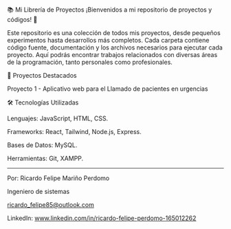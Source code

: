 📚 Mi Librería de Proyectos
¡Bienvenidos a mi repositorio de proyectos y códigos! 🎉

Este repositorio es una colección de todos mis proyectos, desde pequeños experimentos hasta desarrollos más completos. Cada carpeta contiene código fuente, documentación y los archivos necesarios para ejecutar cada proyecto. Aquí podrás encontrar trabajos relacionados con diversas áreas de la programación, tanto personales como profesionales.


🚀 Proyectos Destacados

Proyecto 1 - Aplicativo web para el Llamado de pacientes en urgencias


🛠️ Tecnologías Utilizadas

Lenguajes: JavaScript, HTML, CSS.

Frameworks: React, Tailwind, Node.js, Express.

Bases de Datos: MySQL.

Herramientas: Git, XAMPP.

_______________________________________________________________________________________________


Por: Ricardo Felipe Mariño Perdomo

Ingeniero de sistemas

ricardo_felipe85@outlook.com

LinkedIn: www.linkedin.com/in/ricardo-felipe-perdomo-165012262
